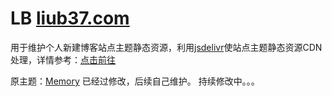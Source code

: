 # LB [liub37.com](https://liub37.com)

用于维护个人新建博客站点主题静态资源，利用[jsdelivr](https://www.jsdelivr.com/)使站点主题静态资源CDN处理，详情参考：[点击前往](https://liub37.com/wordpress-all-static-cdn.html)

原主题：[Memory](https://github.com/ShawnZeng1996/Memory)
已经过修改，后续自己维护。
持续修改中。。。
